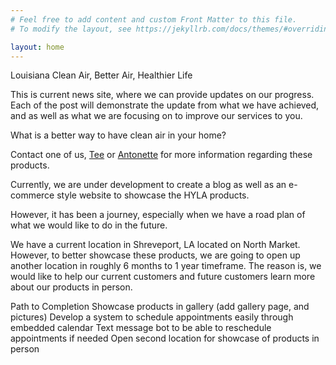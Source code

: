 ```yaml
---
# Feel free to add content and custom Front Matter to this file.
# To modify the layout, see https://jekyllrb.com/docs/themes/#overriding-theme-defaults

layout: home
---
```


Louisiana Clean Air, Better Air, Healthier Life

This is current news site, where we can provide updates on our progress. Each of the post will demonstrate the update from what we have achieved, and as well as what we are focusing on to improve our services to you.

What is a better way to have clean air in your home?

Contact one of us, [Tee](thamarsai.caldwell@louisianaca.com) or [Antonette](antonette.caldwell@louisianaca.com) for more information regarding these products.

Currently, we are under development to create a blog as well as an e-commerce style website to showcase the HYLA products.

However, it has been a journey, especially when we have a road plan of what we would like to do in the future.

We have a current location in Shreveport, LA located on North Market. However, to better showcase these products, we are going to open up another location in roughly 6 months to 1 year timeframe. The reason is, we would like to help our current customers and future customers learn more about our products in person.

Path to Completion
Showcase products in gallery (add gallery page, and pictures)
Develop a system to schedule appointments easily through embedded calendar
Text message bot to be able to reschedule appointments if needed
Open second location for showcase of products in person
